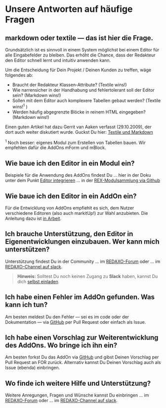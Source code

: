# Unsere Antworten auf häufige Fragen


## markdown oder textile &mdash; das ist hier die Frage.

Grundsätzlich ist es sinnvoll in einem System möglichst bei einem Editor für alle Eingabefelder zu bleiben. Das erhöht die Chance, dass der Redakteur den Editor schnell lernt und intuitiv anwenden kann. 

Um die Entscheidung für Dein Projekt / Deinen Kunden zu treffen, wäge folgendes ab:
* Braucht der Redakteur Klassen-Attribute? (Textile wins!)
* Wie narrensicher in der Handhabung und fehlertolerant soll der Editor sein? (Markdown wins!)
* Sollen mit dem Editor auch komplexere Tabellen gebaut werden? (Textile wins!<sup>1</sup> )
* Werden häufig abgegrenzte Blöcke in reinem HTML eingegeben? (Markdown wins!)

Einen guten Artikel hat dazu Gerrit van Aaken verfasst (29.10.2009), der dort auch weiter diskutiert wurde. Guckst Du hier:
[Textile und Markdown](https://praegnanz.de/weblog/textile-und-markdown)

<sup>1</sup> Noch besser: eigenes Modul zum Erstellen von Tabellen bauen. Wir empfehlen dafür die AddOns mForm und mBlock.

## Wie baue ich den Editor in ein Modul ein?

Beispiele für die Anwendung des AddOns findest Du 
... hier in der Doku unter dem Punkt [Editor integrieren](howto_integration.md)
... in der [REX-Modulsammlung via Github](https://github.com/FriendsOfREDAXO/Modulsammlung)


## Wie baue ich den Editor in ein AddOn ein?

Für die Entwicklung von AddOns empfiehlt es sich, dem Nutzer verschiedene Editoren (also auch markitUp!) zur Wahl anzubieten.
Die Anleitung dazu ist [in Arbeit](https://github.com/FriendsOfREDAXO/tricks/issues/68).


## Ich brauche Unterstützung, den Editor in Eigenentwicklungen einzubauen. Wer kann mich unterstützen?

Unterstützung findest Du in der Community
... im [REDAXO-Forum](http://www.redaxo.org/de/forum/) oder 
... im [REDAXO-Channel auf slack](https://friendsofredaxo.slack.com/).

> **Hinweis:**
> Solltest Du noch keinen Zugang zu **Slack** haben, kannst Du dich [selbst einladen](http://www.redaxo.org/slack/).

## Ich habe einen Fehler im AddOn gefunden. Was kann ich tun?

Am besten meldest Du den Fehler &mdash; sei es im code oder der Dokumentation &mdash; via [GitHub](https://github.com/FriendsOfREDAXO/markitup) per Pull Request oder einfach als Issue.

## Ich habe einen Vorschlag zur Weiterentwicklung des AddOns. Wo bringe ich ihn ein?

Am besten forkst Du das AddOn via [GitHub](https://github.com/FriendsOfREDAXO/markitup) und gibst Deinen Vorschlag per Pull Request an FOR zurück.
Alternativ kannst Du Deinen Vorschlag auch als Issue (ebenda) einbringen.

## Wo finde ich weitere Hilfe und Unterstützung?

Weitere Anregungen, Fragen und Wünsche kannst Du einbringen
... im [REDAXO-Forum](http://www.redaxo.org/de/forum/) oder 
... im [REDAXO-Channel auf slack](https://friendsofredaxo.slack.com/).

